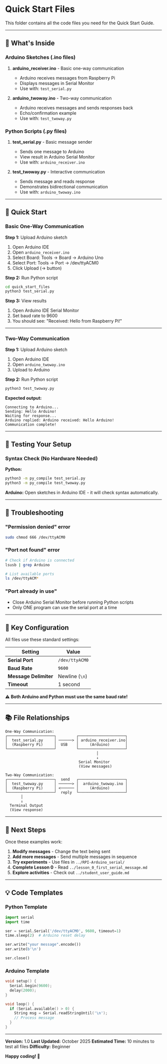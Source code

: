# Quick Start Files

This folder contains all the code files you need for the Quick Start Guide.

---

## 📁 What's Inside

### Arduino Sketches (.ino files)

1. **arduino_receiver.ino** - Basic one-way communication
   - Arduino receives messages from Raspberry Pi
   - Displays messages in Serial Monitor
   - Use with: `test_serial.py`

2. **arduino_twoway.ino** - Two-way communication
   - Arduino receives messages and sends responses back
   - Echo/confirmation example
   - Use with: `test_twoway.py`

### Python Scripts (.py files)

1. **test_serial.py** - Basic message sender
   - Sends one message to Arduino
   - View result in Arduino Serial Monitor
   - Use with: `arduino_receiver.ino`

2. **test_twoway.py** - Interactive communication
   - Sends message and reads response
   - Demonstrates bidirectional communication
   - Use with: `arduino_twoway.ino`

---

## 🚀 Quick Start

### Basic One-Way Communication

**Step 1:** Upload Arduino sketch
1. Open Arduino IDE
2. Open `arduino_receiver.ino`
3. Select Board: Tools → Board → Arduino Uno
4. Select Port: Tools → Port → /dev/ttyACM0
5. Click Upload (→ button)

**Step 2:** Run Python script
```bash
cd quick_start_files
python3 test_serial.py
```

**Step 3:** View results
1. Open Arduino IDE Serial Monitor
2. Set baud rate to 9600
3. You should see: "Received: Hello from Raspberry Pi!"

---

### Two-Way Communication

**Step 1:** Upload Arduino sketch
1. Open Arduino IDE
2. Open `arduino_twoway.ino`
3. Upload to Arduino

**Step 2:** Run Python script
```bash
python3 test_twoway.py
```

**Expected output:**
```
Connecting to Arduino...
Sending: Hello Arduino!
Waiting for response...
Arduino replied: Arduino received: Hello Arduino!
Communication complete!
```

---

## 🔧 Testing Your Setup

### Syntax Check (No Hardware Needed)

**Python:**
```bash
python3 -m py_compile test_serial.py
python3 -m py_compile test_twoway.py
```

**Arduino:**
Open sketches in Arduino IDE - it will check syntax automatically.

---

## 🐛 Troubleshooting

### "Permission denied" error
```bash
sudo chmod 666 /dev/ttyACM0
```

### "Port not found" error
```bash
# Check if Arduino is connected
lsusb | grep Arduino

# List available ports
ls /dev/ttyACM*
```

### "Port already in use"
- Close Arduino Serial Monitor before running Python scripts
- Only ONE program can use the serial port at a time

---

## 📝 Key Configuration

All files use these standard settings:

| Setting | Value |
|---------|-------|
| **Serial Port** | `/dev/ttyACM0` |
| **Baud Rate** | `9600` |
| **Message Delimiter** | Newline (`\n`) |
| **Timeout** | 1 second |

⚠️ **Both Arduino and Python must use the same baud rate!**

---

## 📚 File Relationships

```
One-Way Communication:
┌─────────────────────┐         ┌─────────────────────┐
│  test_serial.py     │ ──────> │ arduino_receiver.ino│
│  (Raspberry Pi)     │  USB    │     (Arduino)       │
└─────────────────────┘         └─────────────────────┘
                                         │
                                         ↓
                                 Serial Monitor
                                 (View messages)

Two-Way Communication:
┌─────────────────────┐  send   ┌─────────────────────┐
│  test_twoway.py     │ ──────> │  arduino_twoway.ino │
│  (Raspberry Pi)     │ <────── │     (Arduino)       │
└─────────────────────┘  reply  └─────────────────────┘
       │
       ↓
  Terminal Output
  (View response)
```

---

## 🎯 Next Steps

Once these examples work:

1. **Modify messages** - Change the text being sent
2. **Add more messages** - Send multiple messages in sequence
3. **Try experiments** - Use files in `../RPI-Arduino_serial/`
4. **Complete Lesson 0** - Read `../lesson_0_first_serial_message.md`
5. **Explore activities** - Check out `../student_user_guide.md`

---

## 💡 Code Templates

### Python Template
```python
import serial
import time

ser = serial.Serial('/dev/ttyACM0', 9600, timeout=1)
time.sleep(2)  # Arduino reset delay

ser.write("your message".encode())
ser.write(b'\n')

ser.close()
```

### Arduino Template
```cpp
void setup() {
  Serial.begin(9600);
  delay(2000);
}

void loop() {
  if (Serial.available() > 0) {
    String msg = Serial.readStringUntil('\n');
    // Process message
  }
}
```

---

**Version:** 1.0
**Last Updated:** October 2025
**Estimated Time:** 10 minutes to test all files
**Difficulty:** Beginner

**Happy coding! 🎉**
